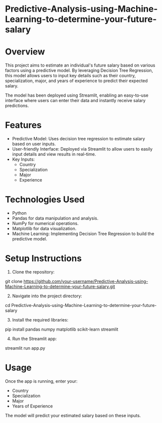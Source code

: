 # Predictive-Analysis-using-Machine-Learning-to-determine-your-future-salary
# Overview
This project aims to estimate an individual's future salary based on various factors using a predictive model. By leveraging Decision Tree Regression, this model allows users to input key details such as their country, specialization, major, and years of experience to predict their expected salary.

The model has been deployed using Streamlit, enabling an easy-to-use interface where users can enter their data and instantly receive salary predictions.

# Features
* Predictive Model: Uses decision tree regression to estimate salary based on user inputs.
* User-friendly Interface: Deployed via Streamlit to allow users to easily input details and view results in real-time.
* Key Inputs:
   * Country
   * Specialization
   * Major
   * Experience
# Technologies Used
* Python
* Pandas for data manipulation and analysis.
* NumPy for numerical operations.
* Matplotlib for data visualization.
* Machine Learning: Implementing Decision Tree Regression to build the predictive model.
# Setup Instructions
1) Clone the repository:

  git clone https://github.com/your-username/Predictive-Analysis-using-Machine-Learning-to-determine-your-future-salary.git
  
2) Navigate into the project directory:
   
  cd Predictive-Analysis-using-Machine-Learning-to-determine-your-future-salary
  
3) Install the required libraries:

  pip install pandas numpy matplotlib scikit-learn streamlit
  
4) Run the Streamlit app:

  streamlit run app.py
  
# Usage
Once the app is running, enter your:
* Country
* Specialization
* Major
* Years of Experience

The model will predict your estimated salary based on these inputs.
